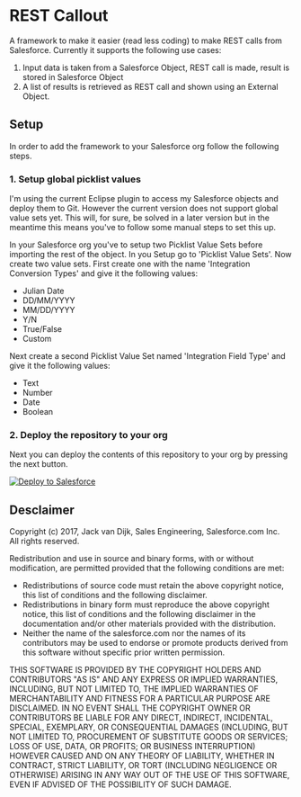 <h1>REST Callout</h1>

<p>
A framework to make it easier (read less coding) to make REST calls from Salesforce. Currently it supports the following
use cases:
</p>
<ol>
<li>Input data is taken from a Salesforce Object, REST call is made, result is stored in Salesforce Object</li>
<li>A list of results is retrieved as REST call and shown using an External Object.</li>
</ol>

<h2>Setup</h2>
<p>
In order to add the framework to your Salesforce org follow the following steps.
</p>
<h3>1. Setup global picklist values</h3>
<p>
I'm using the current Eclipse plugin to access my Salesforce objects and deploy them to Git. However the current version does not support global value sets yet. This will, for sure, be solved in a later version but in the meantime this means you've to follow some manual steps to set this up.
</p>
<p> 
In your Salesforce org you've to setup two Picklist Value Sets before importing the rest of the object. In you Setup go to 'Picklist Value Sets'. Now create two value sets. First create one with the name 'Integration Conversion Types' and give it the following values:
</p>
<ul>
<li>Julian Date</li>
<li>DD/MM/YYYY</li>
<li>MM/DD/YYYY</li>
<li>Y/N</li>
<li>True/False</li>
<li>Custom</li>
</ul>
<p>
Next create a second Picklist Value Set named 'Integration Field Type' and give it the following values:
</p>
<ul>
<li>Text</li>
<li>Number</li>
<li>Date</li>
<li>Boolean</li>
</ul>

<h3>2. Deploy the repository to your org</h3>

<p>Next you can deploy the contents of this repository to your org by pressing the next button.</p>

<a href="https://githubsfdeploy.herokuapp.com">
  <img alt="Deploy to Salesforce"
       src="https://raw.githubusercontent.com/afawcett/githubsfdeploy/master/deploy.png">
</a>

<h2>Desclaimer</h2>

<p>
Copyright (c) 2017, Jack van Dijk, Sales Engineering, Salesforce.com Inc.<br />
All rights reserved.
</p>
<p>
Redistribution and use in source and binary forms, with or without modification, are permitted provided that the following conditions are met:
<ul>
<li>Redistributions of source code must retain the above copyright notice, this list of conditions and the following disclaimer.</li>
<li>Redistributions in binary form must reproduce the above copyright notice, this list of conditions and the following disclaimer in the documentation and/or other materials provided with the distribution.</li>
<li>Neither the name of the salesforce.com nor the names of its contributors may be used to endorse or promote products derived from this software without specific prior written permission.</li>
</ul>
</p>
<p>
THIS SOFTWARE IS PROVIDED BY THE COPYRIGHT HOLDERS AND CONTRIBUTORS "AS IS" AND ANY EXPRESS OR IMPLIED WARRANTIES,
INCLUDING, BUT NOT LIMITED TO, THE IMPLIED WARRANTIES OF MERCHANTABILITY AND FITNESS FOR A PARTICULAR PURPOSE ARE
DISCLAIMED. IN NO EVENT SHALL THE COPYRIGHT OWNER OR CONTRIBUTORS BE LIABLE FOR ANY DIRECT, INDIRECT, INCIDENTAL,
SPECIAL, EXEMPLARY, OR CONSEQUENTIAL DAMAGES (INCLUDING, BUT NOT LIMITED TO, PROCUREMENT OF SUBSTITUTE GOODS OR SERVICES;
LOSS OF USE, DATA, OR PROFITS; OR BUSINESS INTERRUPTION) HOWEVER CAUSED AND ON ANY THEORY OF LIABILITY, WHETHER IN
CONTRACT, STRICT LIABILITY, OR TORT (INCLUDING NEGLIGENCE OR OTHERWISE) ARISING IN ANY WAY OUT OF THE USE OF THIS SOFTWARE,
EVEN IF ADVISED OF THE POSSIBILITY OF SUCH DAMAGE.
</p>
